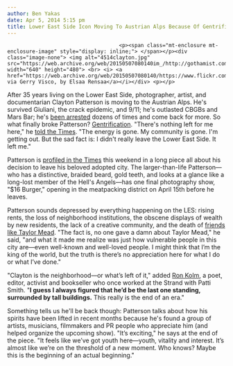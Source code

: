 ```yaml
---
author: Ben Yakas
date: Apr 5, 2014 5:15 pm
title: Lower East Side Icon Moving To Austrian Alps Because Of Gentrification
---
```


	
										<p><span class="mt-enclosure mt-enclosure-image" style="display: inline;"> </span></p><div class="image-none"> <img alt="4514clayton.jpg" src="https://web.archive.org/web/20150507080140im_/http://gothamist.com/attachments/byakas/4514clayton.jpg" width="640" height="480"> <br> <i> <a href="https://web.archive.org/web/20150507080140/https://www.flickr.com/photos/gerryvisco/2687827910/">photo via Gerry Visco, by Elsaa Rensaa</a></i></div> <p></p>

<p>After 35 years living on the Lower East Side, photographer, artist, and documentarian Clayton Patterson is moving to the Austrian Alps. He&apos;s survived Giuliani, the crack epidemic, and 9/11; he&apos;s outlasted CBGBs and Mars Bar; he&apos;s <a href="https://web.archive.org/web/20150507080140/http://gothamist.com/2008/07/28/clayton_patterson_arrested.php">been arrested</a> dozens of times and come back for more. So what finally broke Patterson? <a href="https://web.archive.org/web/20150507080140/http://gothamist.com/tags/gentrification">Gentrification</a>. &quot;There&apos;s nothing left for me here,&quot; he <a href="https://web.archive.org/web/20150507080140/http://www.nytimes.com/2014/04/06/nyregion/clayton-patterson-rebel-and-photographer-plans-to-leave-the-lower-east-side-for-europe.html?partner=rss&amp;emc=rss">told the Times</a>. &quot;The energy is gone. My community is gone. I&apos;m getting out. But the sad fact is: I didn&apos;t really leave the Lower East Side. It left me.&quot;</p>

<p>Patterson is <a href="https://web.archive.org/web/20150507080140/http://www.nytimes.com/2014/04/06/nyregion/clayton-patterson-rebel-and-photographer-plans-to-leave-the-lower-east-side-for-europe.html">profiled in the Times</a> this weekend in a long piece all about his decision to leave his beloved adopted city. The larger-than-life Patterson&#x2014;who has a distinctive, braided beard, gold teeth, and looks at a glance like a long-lost member of the Hell&apos;s Angels&#x2014;has one final photography show, &quot;$16 Burger,&quot; opening in the meatpacking district on April 15th before he leaves. </p>

<p>Patterson sounds depressed by everything happening on the LES: rising rents, the loss of neighborhood institutions, the obscene displays of wealth by new residents, the lack of a creative community, and the death of <a href="https://web.archive.org/web/20150507080140/http://gothamist.com/2013/05/09/taylor_mead.php#photo-1">friends like Taylor Mead</a>. &quot;The fact is, no one gave a damn about Taylor Mead,&quot; he said, &quot;and what it made me realize was just how vulnerable people in this city are&#x2014;even well-known and well-loved people. I might think that I&#x2019;m the king of the world, but the truth is there&#x2019;s no appreciation here for what I do or what I&#x2019;ve done.&quot;</p>

<p>&quot;Clayton is the neighborhood&#x2014;or what&#x2019;s left of it,&quot; added <a href="https://web.archive.org/web/20150507080140/http://www.litkicks.com/RonKolm">Ron Kolm</a>, a poet, editor, activist and bookseller who once worked at the Strand with Patti Smith. &quot;<strong>I guess I always figured that he&#x2019;d be the last one standing, surrounded by tall buildings.</strong> This really is the end of an era.&quot; </p>

<p>Something tells us he&apos;ll be back though: Patterson talks about how his spirits have been lifted in recent months because he&apos;s found a group of artists, musicians, filmmakers and PR people who appreciate him (and helped organize the upcoming show). &quot;It&#x2019;s exciting,&quot; he says at the end of the piece. &quot;It feels like we&#x2019;ve got youth here&#x2014;youth, vitality and interest. It&#x2019;s almost like we&#x2019;re on the threshold of a new moment. Who knows? Maybe this is the beginning of an actual beginning.&quot;</p>					
										
									
				